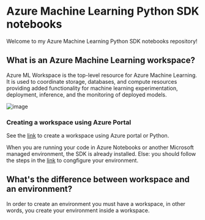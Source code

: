 # Azure Machine Learning Python SDK notebooks

Welcome to my Azure Machine Learning Python SDK notebooks repository!

## What is an Azure Machine Learning workspace?

Azure ML Workspace is the top-level resource for Azure Machine Learning. It is used to coordinate storage, databases, and compute resources providing added functionality for machine learning experimentation, deployment, inference, and the monitoring of deployed models.

![image](https://user-images.githubusercontent.com/25666677/143065957-41ae0c1f-abf9-46da-99d8-7a86702461cc.png)

### Creating a workspace using Azure Portal

See the [link](https://docs.microsoft.com/en-us/azure/machine-learning/how-to-manage-workspace?tabs=python#create-a-workspace) to create a workspace using Azure portal or Python.


When you are running your code in Azure Notebooks or another Microsoft managed environment, the SDK is already installed.
Else: you should follow the steps in the [link](https://docs.microsoft.com/en-us/azure/machine-learning/how-to-configure-environment) to congfigure your environment.

## What's the difference between workspace and an environment?

In order to create an environment you must have a workspace, in other words, you create your environment inside a workspace.
